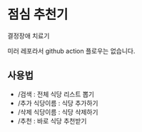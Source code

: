 # 점심 추천기
결정장애 치료기

미러 레포라서 github action 플로우는 없습니다.
## 사용법
- /검색 : 전체 식당 리스트 뽑기
- /추가 식당이름 : 식당 추가하기
- /삭제 식당이름 : 식당 삭제하기
- /추천 : 바로 식당 추천받기
